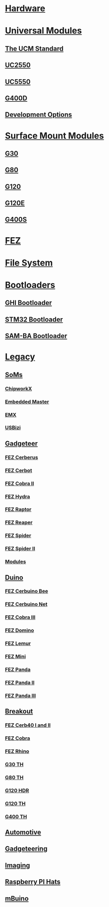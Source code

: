 # [Hardware](intro.md)

# [Universal Modules](ucm/intro.md)
## [The UCM Standard](ucm/standard.md)
## [UC2550](ucm/uc2550.md)
## [UC5550](ucm/uc5550.md)
## [G400D](ucm/g400d.md)
## [Development Options](ucm/development-options.md)

# [Surface Mount Modules](scm/intro.md)
## [G30](scm/g30.md)
## [G80](scm/g80.md)
## [G120](scm/g120.md)
## [G120E](scm/g120e.md)
## [G400S](scm/g400s.md)

# [FEZ](fez/intro.md)

# [File System](filesystem/intro.md)

# [Bootloaders](loaders/intro.md)
## [GHI Bootloader](loaders/ghi-bootloader.md)
## [STM32 Bootloader](loaders/stm32-bootloader.md)
## [SAM-BA Bootloader](loaders/sam-ba-bootloader.md)

# [Legacy](legacy/intro.md)

## [SoMs](legacy/som.md)
### [ChipworkX](ucm/chipworkx.md)
### [Embedded Master](scm/embedded-master.md)
### [EMX](scm/emx.md)
### [USBizi](scm/usbizi.md)

## [Gadgeteer](gadgeteer/intro.md)
### [FEZ Cerberus](gadgeteer/fez-cerberus.md)
### [FEZ Cerbot](gadgeteer/fez-cerbot.md)
### [FEZ Cobra II](gadgeteer/fez-cobra-ii.md)
### [FEZ Hydra](gadgeteer/fez-hydra.md)
### [FEZ Raptor](gadgeteer/fez-raptor.md)
### [FEZ Reaper](gadgeteer/fez-reaper.md)
### [FEZ Spider](gadgeteer/fez-spider.md)
### [FEZ Spider II](gadgeteer/fez-spider-ii.md)
### [Modules](gadgeteer/modules.md)

## [Duino](duino/intro.md)
### [FEZ Cerbuino Bee](duino/fez-cerbuino-bee.md)
### [FEZ Cerbuino Net](duino/fez-cerbuino-net.md)
### [FEZ Cobra III](duino/fez-cobra-iii.md)
### [FEZ Domino](duino/fez-domino.md)
### [FEZ Lemur](duino/fez-lemur.md)
### [FEZ Mini](duino/fez-mini.md)
### [FEZ Panda](duino/fez-panda.md)
### [FEZ Panda II](duino/fez-panda-ii.md)
### [FEZ Panda III](duino/fez-panda-iii.md)

## [Breakout](breakout/intro.md)
### [FEZ Cerb40 I and II](breakout/fez-cerb40.md)
### [FEZ Cobra](breakout/fez-cobra.md)
### [FEZ Rhino](breakout/fez-rhino.md)
### [G30 TH](breakout/g30-th.md)
### [G80 TH](breakout/g80-th.md)
### [G120 HDR](breakout/g120-hdr.md)
### [G120 TH](breakout/g120-th.md)
### [G400 TH](breakout/g400-th.md)

## [Automotive](automotive.md)
## [Gadgeteering](gadgeteering.md)
## [Imaging](imaging.md)
## [Raspberry PI Hats](raspberrypi-hats.md)
## [mBuino](mbuino.md)
